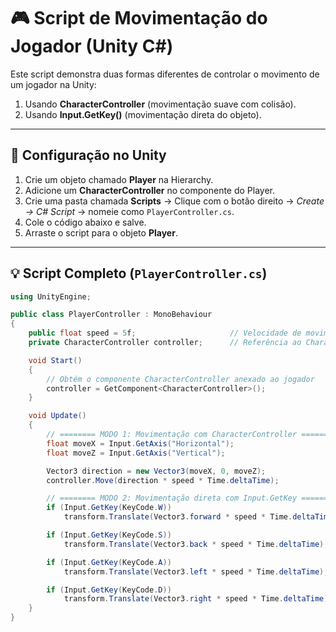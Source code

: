 # 🎮 Script de Movimentação do Jogador (Unity C#)

Este script demonstra duas formas diferentes de controlar o movimento de um jogador na Unity:
1. Usando **CharacterController** (movimentação suave com colisão).
2. Usando **Input.GetKey()** (movimentação direta do objeto).

---

## 🧱 Configuração no Unity

1. Crie um objeto chamado **Player** na Hierarchy.  
2. Adicione um **CharacterController** no componente do Player.  
3. Crie uma pasta chamada **Scripts** → Clique com o botão direito → *Create → C# Script* → nomeie como `PlayerController.cs`.  
4. Cole o código abaixo e salve.  
5. Arraste o script para o objeto **Player**.

---

## 💡 Script Completo (`PlayerController.cs`)

```csharp
using UnityEngine;

public class PlayerController : MonoBehaviour
{
    public float speed = 5f;                     // Velocidade de movimento
    private CharacterController controller;      // Referência ao CharacterController

    void Start()
    {
        // Obtém o componente CharacterController anexado ao jogador
        controller = GetComponent<CharacterController>();
    }

    void Update()
    {
        // ======== MODO 1: Movimentação com CharacterController ========
        float moveX = Input.GetAxis("Horizontal");
        float moveZ = Input.GetAxis("Vertical");

        Vector3 direction = new Vector3(moveX, 0, moveZ);
        controller.Move(direction * speed * Time.deltaTime);

        // ======== MODO 2: Movimentação direta com Input.GetKey ========
        if (Input.GetKey(KeyCode.W))
            transform.Translate(Vector3.forward * speed * Time.deltaTime);

        if (Input.GetKey(KeyCode.S))
            transform.Translate(Vector3.back * speed * Time.deltaTime);

        if (Input.GetKey(KeyCode.A))
            transform.Translate(Vector3.left * speed * Time.deltaTime);

        if (Input.GetKey(KeyCode.D))
            transform.Translate(Vector3.right * speed * Time.deltaTime);
    }
}
